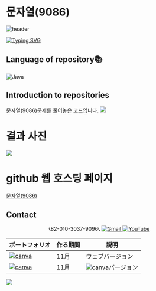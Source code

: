 # 문자열(9086)
![header](https://capsule-render.vercel.app/api?type=egg&color=gradient&height=300&section=header&text=welcome%2&fontSize=50&desc=백준%20문자열(9086)%20문제)

[![Typing SVG](https://readme-typing-svg.demolab.com?font=Fira+Code&pause=1000&color=93BDF7&background=203AFF00&random=false&width=435&lines=My+name+is+kimganghyeon)](https://git.io/typing-svg)

## Language of repository📚
![Java](https://img.shields.io/badge/Java-007396?style=flat-square&logo=java&logoColor=white)

## Introduction to repositories 
문자열(9086)문제를 풀어놓은 코드입니다. 
   <a href="https://www.acmicpc.net/problem/9086">
      <img src ="https://github.com/do04200611/Baekjoon/assets/74278578/dac755db-1275-4599-8b48-20deb4f02bf6">
  </a>

# 결과 사진 <br>
 <a href="https://github.com/do04200611/Baekjoon/blob/main/%EA%B0%9C%EC%88%98%20%EC%84%B8%EA%B8%B0(10807)/Main.java">
    <img src ="https://github.com/do04200611/Baekjoon/assets/74278578/c47bd9e9-c03f-481b-b4d5-557af8dbfe12">
</a>


# github 웹 호스팅 페이지
<a href="https://do04200611.github.io/Baekjoon/%EA%B0%9C%EC%88%98%20%EC%84%B8%EA%B8%B0(10807)/index.html
">문자열(9086)</a><br>
## Contact 



<p align="center">
  📞82-010-3037-9096📞
  <a href="mailto:a01030379096@gmail.com">
    <img src="https://img.shields.io/badge/-Gmail-red?style=for-the-badge&logo=Gmail" alt="Gmail">
  </a>
  <a href="https://www.youtube.com/channel/UC484ZJMavtoPOI4ey-HFdCA">
   <img src="https://img.shields.io/badge/-YouTube-red?style=for-the-badge&logo=youtube"  alt="YouTube">
 </a> <br>
 
  | ポートフォリオ           |  作る期間     |            説明  |
  |------------------------|---------------|----------------------------------------------|
  |<a href="https://kimganghyeon.my.canva.site/kimganghyeon"><img src="https://img.shields.io/badge/canva-purple?style=for-the-badge&logo=canva" alt="canva"></a>|11月|ウェブバージョン|
  |<a href="https://www.canva.com/design/DAFzY5opUiA/Ge33dSKE16cErBaDJDp-BA/edit"><img src="https://img.shields.io/badge/canva-purple?style=for-the-badge&logo=canva" alt="canva"></a>|11月|<img src="https://img.shields.io/badge/canva-purple?style=for-the-badge&logo=canva" alt="canva">バージョン|
</p>
<img src="https://capsule-render.vercel.app/api?type=egg&color=gradient&height=100&text=Thank%20you%20for%20watching.&section=footer" />
